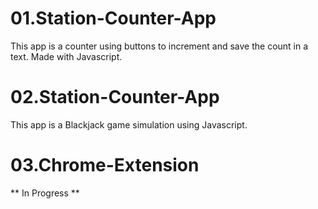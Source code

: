 # 01.Station-Counter-App

This app is a counter using buttons to increment and save the count in a text.
Made with Javascript.

# 02.Station-Counter-App

This app is a Blackjack game simulation using Javascript.

# 03.Chrome-Extension

** In Progress **
